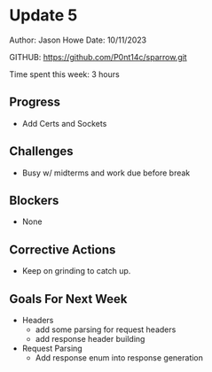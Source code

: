 # Update 5

Author: Jason Howe
Date: 10/11/2023

GITHUB: https://github.com/P0nt14c/sparrow.git

Time spent this week: 3 hours

## Progress
- Add Certs and Sockets


## Challenges
- Busy w/ midterms and work due before break


## Blockers
- None

## Corrective Actions
- Keep on grinding to catch up.


## Goals For Next Week
- Headers
  - add some parsing for request headers
  - add response header building
- Request Parsing
  - Add response enum into response generation


